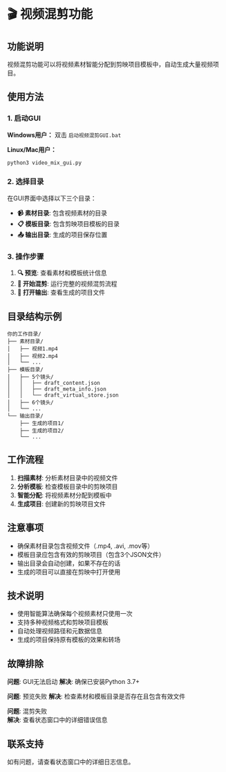 # 🎬 视频混剪功能

## 功能说明

视频混剪功能可以将视频素材智能分配到剪映项目模板中，自动生成大量视频项目。

## 使用方法

### 1. 启动GUI

**Windows用户：**
双击 `启动视频混剪GUI.bat`

**Linux/Mac用户：**
```bash
python3 video_mix_gui.py
```

### 2. 选择目录

在GUI界面中选择以下三个目录：

- **📹 素材目录**: 包含视频素材的目录
- **📋 模板目录**: 包含剪映项目模板的目录  
- **📤 输出目录**: 生成的项目保存位置

### 3. 操作步骤

1. **🔍 预览**: 查看素材和模板统计信息
2. **🚀 开始混剪**: 运行完整的视频混剪流程
3. **📁 打开输出**: 查看生成的项目文件

## 目录结构示例

```
你的工作目录/
├── 素材目录/
│   ├── 视频1.mp4
│   ├── 视频2.mp4
│   └── ...
├── 模板目录/
│   ├── 5个镜头/
│   │   ├── draft_content.json
│   │   ├── draft_meta_info.json
│   │   └── draft_virtual_store.json
│   ├── 6个镜头/
│   └── ...
└── 输出目录/
    ├── 生成的项目1/
    ├── 生成的项目2/
    └── ...
```

## 工作流程

1. **扫描素材**: 分析素材目录中的视频文件
2. **分析模板**: 检查模板目录中的剪映项目
3. **智能分配**: 将视频素材分配到模板中
4. **生成项目**: 创建新的剪映项目文件

## 注意事项

- 确保素材目录包含视频文件（.mp4, .avi, .mov等）
- 模板目录应包含有效的剪映项目（包含3个JSON文件）
- 输出目录会自动创建，如果不存在的话
- 生成的项目可以直接在剪映中打开使用

## 技术说明

- 使用智能算法确保每个视频素材只使用一次
- 支持多种视频格式和剪映项目模板
- 自动处理视频路径和元数据信息
- 生成的项目保持原有模板的效果和转场

## 故障排除

**问题**: GUI无法启动
**解决**: 确保已安装Python 3.7+

**问题**: 预览失败
**解决**: 检查素材和模板目录是否存在且包含有效文件

**问题**: 混剪失败  
**解决**: 查看状态窗口中的详细错误信息

## 联系支持

如有问题，请查看状态窗口中的详细日志信息。

